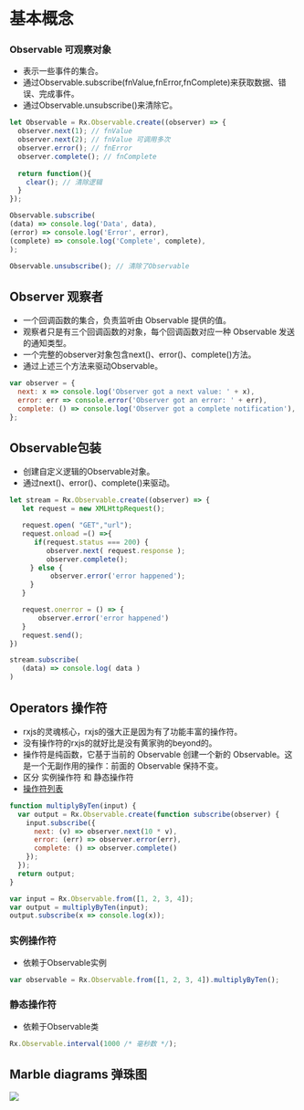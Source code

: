 # 基本概念
### Observable 可观察对象
- 表示一些事件的集合。
- 通过Observable.subscribe(fnValue,fnError,fnComplete)来获取数据、错误、完成事件。
- 通过Observable.unsubscribe()来清除它。
```js
let Observable = Rx.Observable.create((observer) => {
  observer.next(1); // fnValue 
  observer.next(2); // fnValue 可调用多次
  observer.error(); // fnError
  observer.complete(); // fnComplete
  
  return function(){
    clear(); // 清除逻辑
  }
});

Observable.subscribe(
(data) => console.log('Data', data),
(error) => console.log('Error', error),
(complete) => console.log('Complete', complete),
);

Observable.unsubscribe(); // 清除了Observable
```

## Observer 观察者
- 一个回调函数的集合，负责监听由 Observable 提供的值。
- 观察者只是有三个回调函数的对象，每个回调函数对应一种 Observable 发送的通知类型。
- 一个完整的observer对象包含next()、error()、complete()方法。
- 通过上述三个方法来驱动Observable。
```js
var observer = {
  next: x => console.log('Observer got a next value: ' + x),
  error: err => console.error('Observer got an error: ' + err),
  complete: () => console.log('Observer got a complete notification'),
};
```

## Observable包装
- 创建自定义逻辑的Observable对象。
- 通过next()、error()、complete()来驱动。
```js
let stream = Rx.Observable.create((observer) => {
   let request = new XMLHttpRequest();

   request.open( "GET","url");
   request.onload =() =>{
      if(request.status === 200) {
         observer.next( request.response );
         observer.complete();
     } else {
          observer.error('error happened');
     }
   }

   request.onerror = () => {  
       observer.error('error happened')
   }
   request.send();
})

stream.subscribe(
   (data) => console.log( data )  
)
```

## Operators 操作符
- rxjs的灵魂核心，rxjs的强大正是因为有了功能丰富的操作符。
- 没有操作符的rxjs的就好比是没有黄家驹的beyond的。
- 操作符是纯函数，它基于当前的 Observable 创建一个新的 Observable。这是一个无副作用的操作：前面的 Observable 保持不变。
- 区分 实例操作符 和 静态操作符
- [操作符列表](https://cn.rx.js.org/manual/overview.html#-#creation-operators)
```js
function multiplyByTen(input) {
  var output = Rx.Observable.create(function subscribe(observer) {
    input.subscribe({
      next: (v) => observer.next(10 * v),
      error: (err) => observer.error(err),
      complete: () => observer.complete()
    });
  });
  return output;
}

var input = Rx.Observable.from([1, 2, 3, 4]);
var output = multiplyByTen(input);
output.subscribe(x => console.log(x));

```
### 实例操作符
- 依赖于Observable实例
```js
var observable = Rx.Observable.from([1, 2, 3, 4]).multiplyByTen();
```
### 静态操作符
- 依赖于Observable类
```js
Rx.Observable.interval(1000 /* 毫秒数 */);
```

## Marble diagrams 弹珠图

![](https://user-gold-cdn.xitu.io/2018/5/5/1632e808f6a22d91?w=748&h=384&f=jpeg&s=71361)